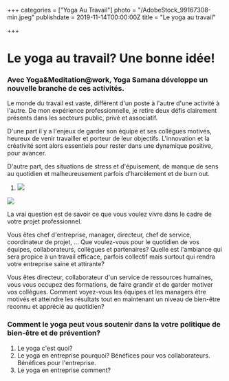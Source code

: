 +++
categories = ["Yoga Au Travail"]
photo = "/AdobeStock_99167308-min.jpeg"
publishdate = 2019-11-14T00:00:00Z
title = "Le yoga au travail"

+++
# Le yoga au travail? Une bonne idée!

### Avec Yoga&Meditation@work, Yoga Samana développe un nouvelle branche de ces activités. 

Le monde du travail est vaste, différent d'un poste à l'autre d'une activité à l'autre. De mon expérience professionnelle, je retire deux défis clairement présents dans les secteurs public, privé et associatif. 

D'une part il y a l'enjeux de garder son équipe et ses collègues motivés, heureux de venir travailler et porteur de leur objectifs. L'innovation et la créativité sont alors essentiels pour rester dans une dynamique positive, pour avancer. 

D'autre part, des situations de stress et d'épuisement, de manque de sens au quotidien et malheureusement parfois d'harcèlement et de burn out.

1. ![](/assets/uploadsOut/AdobeStock_99167308-min-1.jpeg)

![](/assets/uploadsOut/test-image-lourde.jpeg)

La vrai question est de savoir ce que vous voulez vivre dans le cadre de votre projet professionnel. 

Vous êtes chef d'entreprise, manager, directeur, chef de service, coordinateur de projet, ... Que voulez-vous pour le quotidien de vos équipes, collaborateurs, collègues et partenaires? Quelle est l'ambiance qui sera propice à un travail efficace, parfois collectif mais surtout qui rendra votre entreprise saine et attirante?

Vous êtes directeur, collaborateur d'un service de ressources humaines,   vous vous occupez des formations, de faire grandir et de garder motiver vos collègues. Comment voyez-vous les équipes et les managers être motivés et atteindre les résultats tout en maintenant un niveau de bien-être reconnu et apprécié au quotidien?

### Comment le yoga peut vous soutenir dans la votre politique de bien-être et de prévention? 

1. Le yoga c'est quoi?
2. Le yoga en entreprise pourquoi? Bénéfices pour vos collaborateurs. Bénéfices pour l'entreprise.
3. Le yoga en entreprise comment?